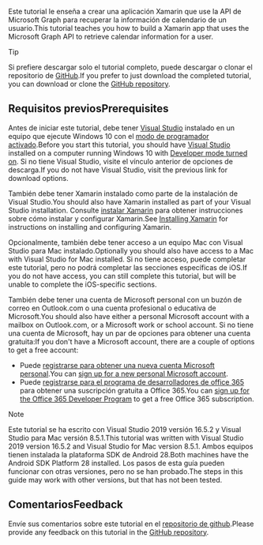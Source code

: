<!-- markdownlint-disable MD002 MD041 -->

<span data-ttu-id="aa012-101">Este tutorial le enseña a crear una aplicación Xamarin que use la API de Microsoft Graph para recuperar la información de calendario de un usuario.</span><span class="sxs-lookup"><span data-stu-id="aa012-101">This tutorial teaches you how to build a Xamarin app that uses the Microsoft Graph API to retrieve calendar information for a user.</span></span>

> [!TIP]
> <span data-ttu-id="aa012-102">Si prefiere descargar solo el tutorial completo, puede descargar o clonar el repositorio de [GitHub](https://github.com/microsoftgraph/msgraph-training-xamarin).</span><span class="sxs-lookup"><span data-stu-id="aa012-102">If you prefer to just download the completed tutorial, you can download or clone the [GitHub repository](https://github.com/microsoftgraph/msgraph-training-xamarin).</span></span>

## <a name="prerequisites"></a><span data-ttu-id="aa012-103">Requisitos previos</span><span class="sxs-lookup"><span data-stu-id="aa012-103">Prerequisites</span></span>

<span data-ttu-id="aa012-104">Antes de iniciar este tutorial, debe tener [Visual Studio](https://visualstudio.microsoft.com/vs/) instalado en un equipo que ejecute Windows 10 con el [modo de programador activado](https://docs.microsoft.com/windows/uwp/get-started/enable-your-device-for-development).</span><span class="sxs-lookup"><span data-stu-id="aa012-104">Before you start this tutorial, you should have [Visual Studio](https://visualstudio.microsoft.com/vs/) installed on a computer running Windows 10 with [Developer mode turned on](https://docs.microsoft.com/windows/uwp/get-started/enable-your-device-for-development).</span></span> <span data-ttu-id="aa012-105">Si no tiene Visual Studio, visite el vínculo anterior de opciones de descarga.</span><span class="sxs-lookup"><span data-stu-id="aa012-105">If you do not have Visual Studio, visit the previous link for download options.</span></span>

<span data-ttu-id="aa012-106">También debe tener Xamarin instalado como parte de la instalación de Visual Studio.</span><span class="sxs-lookup"><span data-stu-id="aa012-106">You should also have Xamarin installed as part of your Visual Studio installation.</span></span> <span data-ttu-id="aa012-107">Consulte [instalar Xamarin](/xamarin/cross-platform/get-started/installation) para obtener instrucciones sobre cómo instalar y configurar Xamarin.</span><span class="sxs-lookup"><span data-stu-id="aa012-107">See [Installing Xamarin](/xamarin/cross-platform/get-started/installation) for instructions on installing and configuring Xamarin.</span></span>

<span data-ttu-id="aa012-108">Opcionalmente, también debe tener acceso a un equipo Mac con Visual Studio para Mac instalado.</span><span class="sxs-lookup"><span data-stu-id="aa012-108">Optionally you should also have access to a Mac with Visual Studio for Mac installed.</span></span> <span data-ttu-id="aa012-109">Si no tiene acceso, puede completar este tutorial, pero no podrá completar las secciones específicas de iOS.</span><span class="sxs-lookup"><span data-stu-id="aa012-109">If you do not have access, you can still complete this tutorial, but will be unable to complete the iOS-specific sections.</span></span>

<span data-ttu-id="aa012-110">También debe tener una cuenta de Microsoft personal con un buzón de correo en Outlook.com o una cuenta profesional o educativa de Microsoft.</span><span class="sxs-lookup"><span data-stu-id="aa012-110">You should also have either a personal Microsoft account with a mailbox on Outlook.com, or a Microsoft work or school account.</span></span> <span data-ttu-id="aa012-111">Si no tiene una cuenta de Microsoft, hay un par de opciones para obtener una cuenta gratuita:</span><span class="sxs-lookup"><span data-stu-id="aa012-111">If you don't have a Microsoft account, there are a couple of options to get a free account:</span></span>

- <span data-ttu-id="aa012-112">Puede [registrarse para obtener una nueva cuenta Microsoft personal](https://signup.live.com/signup?wa=wsignin1.0&rpsnv=12&ct=1454618383&rver=6.4.6456.0&wp=MBI_SSL_SHARED&wreply=https://mail.live.com/default.aspx&id=64855&cbcxt=mai&bk=1454618383&uiflavor=web&uaid=b213a65b4fdc484382b6622b3ecaa547&mkt=E-US&lc=1033&lic=1).</span><span class="sxs-lookup"><span data-stu-id="aa012-112">You can [sign up for a new personal Microsoft account](https://signup.live.com/signup?wa=wsignin1.0&rpsnv=12&ct=1454618383&rver=6.4.6456.0&wp=MBI_SSL_SHARED&wreply=https://mail.live.com/default.aspx&id=64855&cbcxt=mai&bk=1454618383&uiflavor=web&uaid=b213a65b4fdc484382b6622b3ecaa547&mkt=E-US&lc=1033&lic=1).</span></span>
- <span data-ttu-id="aa012-113">Puede [registrarse para el programa de desarrolladores de office 365](https://developer.microsoft.com/office/dev-program) para obtener una suscripción gratuita a Office 365.</span><span class="sxs-lookup"><span data-stu-id="aa012-113">You can [sign up for the Office 365 Developer Program](https://developer.microsoft.com/office/dev-program) to get a free Office 365 subscription.</span></span>

> [!NOTE]
> <span data-ttu-id="aa012-114">Este tutorial se ha escrito con Visual Studio 2019 versión 16.5.2 y Visual Studio para Mac versión 8.5.1.</span><span class="sxs-lookup"><span data-stu-id="aa012-114">This tutorial was written with Visual Studio 2019 version 16.5.2 and Visual Studio for Mac version 8.5.1.</span></span> <span data-ttu-id="aa012-115">Ambos equipos tienen instalada la plataforma SDK de Android 28.</span><span class="sxs-lookup"><span data-stu-id="aa012-115">Both machines have the Android SDK Platform 28 installed.</span></span> <span data-ttu-id="aa012-116">Los pasos de esta guía pueden funcionar con otras versiones, pero no se han probado.</span><span class="sxs-lookup"><span data-stu-id="aa012-116">The steps in this guide may work with other versions, but that has not been tested.</span></span>

## <a name="feedback"></a><span data-ttu-id="aa012-117">Comentarios</span><span class="sxs-lookup"><span data-stu-id="aa012-117">Feedback</span></span>

<span data-ttu-id="aa012-118">Envíe sus comentarios sobre este tutorial en el [repositorio de github](https://github.com/microsoftgraph/msgraph-training-xamarin).</span><span class="sxs-lookup"><span data-stu-id="aa012-118">Please provide any feedback on this tutorial in the [GitHub repository](https://github.com/microsoftgraph/msgraph-training-xamarin).</span></span>
